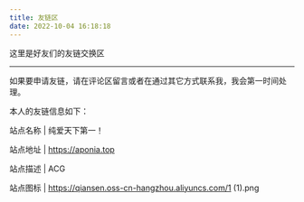 ```yaml
---
title: 友链区
date: 2022-10-04 16:18:18
---
```




这里是好友们的友链交换区

------

如果要申请友链，请在评论区留言或者在通过其它方式联系我，我会第一时间处理。

本人的友链信息如下：

站点名称 | 纯爱天下第一！

站点地址 | https://aponia.top

站点描述 | ACG

站点图标 | https://qiansen.oss-cn-hangzhou.aliyuncs.com/1 (1).png